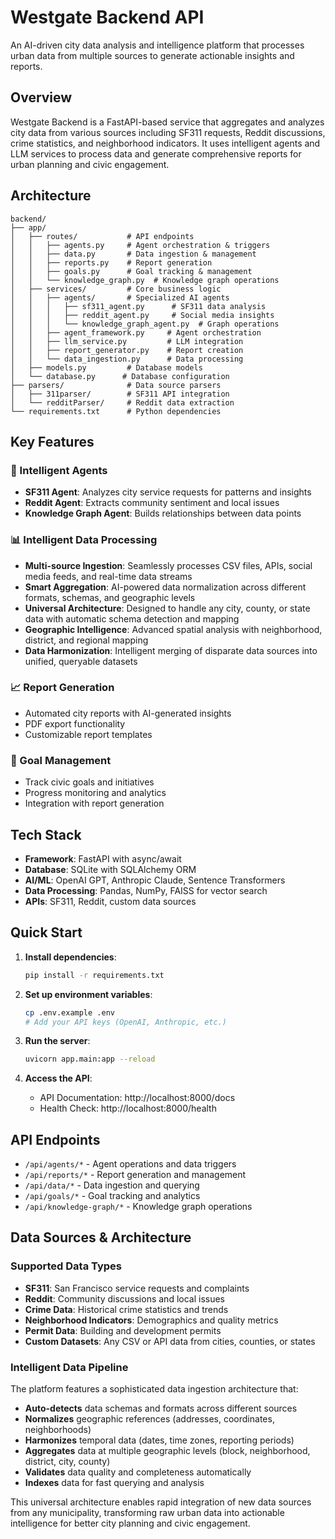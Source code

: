 # Westgate Backend API

An AI-driven city data analysis and intelligence platform that processes urban data from multiple sources to generate actionable insights and reports.

## Overview

Westgate Backend is a FastAPI-based service that aggregates and analyzes city data from various sources including SF311 requests, Reddit discussions, crime statistics, and neighborhood indicators. It uses intelligent agents and LLM services to process data and generate comprehensive reports for urban planning and civic engagement.

## Architecture

```
backend/
├── app/
│   ├── routes/           # API endpoints
│   │   ├── agents.py     # Agent orchestration & triggers
│   │   ├── data.py       # Data ingestion & management
│   │   ├── reports.py    # Report generation
│   │   ├── goals.py      # Goal tracking & management
│   │   └── knowledge_graph.py  # Knowledge graph operations
│   ├── services/         # Core business logic
│   │   ├── agents/       # Specialized AI agents
│   │   │   ├── sf311_agent.py      # SF311 data analysis
│   │   │   ├── reddit_agent.py     # Social media insights
│   │   │   └── knowledge_graph_agent.py  # Graph operations
│   │   ├── agent_framework.py     # Agent orchestration
│   │   ├── llm_service.py         # LLM integration
│   │   ├── report_generator.py    # Report creation
│   │   └── data_ingestion.py      # Data processing
│   ├── models.py         # Database models
│   └── database.py      # Database configuration
├── parsers/              # Data source parsers
│   ├── 311parser/        # SF311 API integration
│   └── redditParser/     # Reddit data extraction
└── requirements.txt      # Python dependencies
```

## Key Features

### 🤖 Intelligent Agents
- **SF311 Agent**: Analyzes city service requests for patterns and insights
- **Reddit Agent**: Extracts community sentiment and local issues
- **Knowledge Graph Agent**: Builds relationships between data points

### 📊 Intelligent Data Processing
- **Multi-source Ingestion**: Seamlessly processes CSV files, APIs, social media feeds, and real-time data streams
- **Smart Aggregation**: AI-powered data normalization across different formats, schemas, and geographic levels
- **Universal Architecture**: Designed to handle any city, county, or state data with automatic schema detection and mapping
- **Geographic Intelligence**: Advanced spatial analysis with neighborhood, district, and regional mapping
- **Data Harmonization**: Intelligent merging of disparate data sources into unified, queryable datasets

### 📈 Report Generation
- Automated city reports with AI-generated insights
- PDF export functionality
- Customizable report templates

### 🎯 Goal Management
- Track civic goals and initiatives
- Progress monitoring and analytics
- Integration with report generation

## Tech Stack

- **Framework**: FastAPI with async/await
- **Database**: SQLite with SQLAlchemy ORM
- **AI/ML**: OpenAI GPT, Anthropic Claude, Sentence Transformers
- **Data Processing**: Pandas, NumPy, FAISS for vector search
- **APIs**: SF311, Reddit, custom data sources

## Quick Start

1. **Install dependencies**:
   ```bash
   pip install -r requirements.txt
   ```

2. **Set up environment variables**:
   ```bash
   cp .env.example .env
   # Add your API keys (OpenAI, Anthropic, etc.)
   ```

3. **Run the server**:
   ```bash
   uvicorn app.main:app --reload
   ```

4. **Access the API**:
   - API Documentation: http://localhost:8000/docs
   - Health Check: http://localhost:8000/health

## API Endpoints

- `/api/agents/*` - Agent operations and data triggers
- `/api/reports/*` - Report generation and management
- `/api/data/*` - Data ingestion and querying
- `/api/goals/*` - Goal tracking and analytics
- `/api/knowledge-graph/*` - Knowledge graph operations

## Data Sources & Architecture

### Supported Data Types
- **SF311**: San Francisco service requests and complaints
- **Reddit**: Community discussions and local issues  
- **Crime Data**: Historical crime statistics and trends
- **Neighborhood Indicators**: Demographics and quality metrics
- **Permit Data**: Building and development permits
- **Custom Datasets**: Any CSV or API data from cities, counties, or states

### Intelligent Data Pipeline
The platform features a sophisticated data ingestion architecture that:
- **Auto-detects** data schemas and formats across different sources
- **Normalizes** geographic references (addresses, coordinates, neighborhoods)
- **Harmonizes** temporal data (dates, time zones, reporting periods)
- **Aggregates** data at multiple geographic levels (block, neighborhood, district, city, county)
- **Validates** data quality and completeness automatically
- **Indexes** data for fast querying and analysis

This universal architecture enables rapid integration of new data sources from any municipality, transforming raw urban data into actionable intelligence for better city planning and civic engagement.